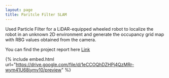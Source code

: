 ```yaml
---
layout: page
title: Paritcle Filter SLAM
---
```


Used Particle Filter for a LiDAR-equipped wheeled robot to localize the robot in an unknown 2D environment and generate the occupancy grid map with RBG values obtained from the camera. 

You can find the project report here [Link](https://drive.google.com/file/d/1AQXA0KcFs-B63mxKaA_FmfN-TuLewVeh/view?usp=sharing)

{% include embed.html url="https://drive.google.com/file/d/1eCCOQhDZHPj4QzMRr-wym41U68jymv10/preview" %}
<!-- {% include embed.html url="https://drive.google.com/file/d/1eCCOQhDZHPj4QzMRr-wym41U68jymv10/view?usp=sharing" %} -->
<!-- <iframe src="https://drive.google.com/file/d/1eCCOQhDZHPj4QzMRr-wym41U68jymv10/view?usp=sharing" width="640" height="480"></iframe> -->











